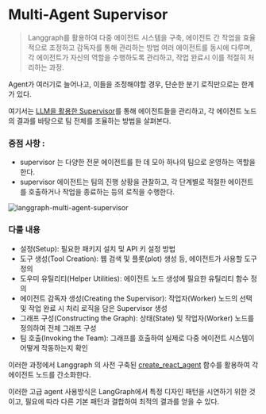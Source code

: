 # Multi-Agent Supervisor

> Langgraph를 활용하여 다중 에이전트 시스템을 구축, 에이전트 간 작업을 효율적으로 조정하고 감독자를 통해 관리하는 방법
> 여러 에이전트를 동시에 다루며, 각 에이전트가 자신의 역할을 수행하도록 관리하고, 작업 완료시 이를 적절히 처리하는 과정.

Agent가 여러기로 늘어나고, 이들을 조정해야할 경우, 단순한 분기 로직만으로는 한계가 있다.

여기서는 [LLM을 활용한 Supervisor](https://langchain-ai.github.io/langgraph/concepts/multi_agent/#network)를 통해 에이전트들을 관리하고, 각 에이전트 노드의 결과를 바탕으로 팀 전체를 조율하는 방법을 살펴본다.

### 중점 사항 : 
- supervisor 는 다양한 전문 에이전트를 한 데 모아 하나의 팀으로 운영하는 역할을 한다.
- supervisor 에이전트는 팀의 진행 상황을 관찰하고, 각 단계별로 적절한 에이전트를 호출하거나 작업을 종료하는 등의 로직을 수행한다.

![langgraph-multi-agent-supervisor](https://raw.githubusercontent.com/teddylee777/langchain-kr/1999da031d689326fc7db9596b4a29b10076e290/17-LangGraph/03-Use-Cases/assets/langgraph-multi-agent-supervisor.png)

### 다룰 내용
- 설정(Setup): 필요한 패키지 설치 및 API 키 설정 방법
- 도구 생성(Tool Creation): 웹 검색 및 플롯(plot) 생성 등, 에이전트가 사용할 도구 정의
- 도우미 유틸리티(Helper Utilities): 에이전트 노드 생성에 필요한 유틸리티 함수 정의
- 에이전트 감독자 생성(Creating the Supervisor): 작업자(Worker) 노드의 선택 및 작업 완료 시 처리 로직을 담은 Supervisor 생성
- 그래프 구성(Constructing the Graph): 상태(State) 및 작업자(Worker) 노드를 정의하여 전체 그래프 구성
- 팀 호출(Invoking the Team): 그래프를 호출하여 실제로 다중 에이전트 시스템이 어떻게 작동하는지 확인

이러한 과정에서 Langgraph 의 사전 구축된 [create_react_agent](https://langchain-ai.github.io/langgraph/reference/prebuilt/) 함수를 활용하여 각 에이전트 노드를 간소화한다.

이러한 고급 agent 사용방식은 LangGraph에서 특정 디자인 패턴을 시연하기 위한 것이고, 필요에 따라 다른 기본 패턴과 결합하여 최적의 결과를 얻을 수 있다. 
